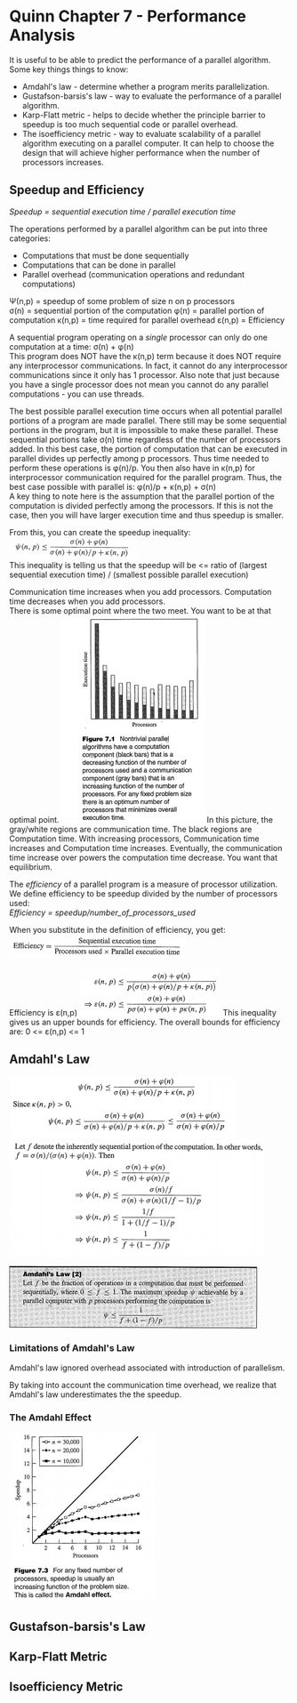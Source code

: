 Quinn Chapter 7 - Performance Analysis
========================================
It is useful to be able to predict the performance of a parallel algorithm.
Some key things things to know:
* Amdahl's law  - determine whether a program merits parallelization.
* Gustafson-barsis's law  - way to evaluate the performance of a parallel algorithm.
* Karp-Flatt metric  - helps to decide whether the principle barrier to speedup is too much sequential code or parallel overhead.
* The isoefficiency metric  - way to evaluate scalability of a parallel algorithm executing on a parallel computer. It can help to choose the design that will achieve higher performance when the number of processors increases.

## Speedup and Efficiency

*Speedup = sequential execution time / parallel execution time*

The operations performed by a parallel algorithm can be put into three categories:
* Computations that must be done sequentially
* Computations that can be done in parallel
* Parallel overhead (communication operations and redundant computations)

Ψ(n,p) = speedup of some problem of size n on p processors   
σ(n) = sequential portion of the computation
φ(n) = parallel portion of computation
κ(n,p) = time required for parallel overhead
ε(n,p) = Efficiency

A sequential program operating on a *single* processor can only do one computation at a time: σ(n) + φ(n)  
This program does NOT have the κ(n,p) term because it does NOT require any interprocessor communications. In fact, it cannot do any interprocessor communications since it only has 1 processor. Also note that just because you have a single processor does not mean you cannot do any parallel computations - you can use threads.

The best possible parallel execution time occurs when all potential parallel portions of a program are made parallel. There still may be some sequential portions in the program, but it is impossible to make these parallel. These sequential portions take σ(n) time regardless of the number of processors added. In this best case, the portion of computation that can be executed in parallel divides up perfectly among p processors. Thus time needed to perform these operations is φ(n)/p. You then also have in κ(n,p) for interprocessor communication required for the parallel program. Thus, the best case possible with parallel is: φ(n)/p + κ(n,p) + σ(n)  
A key thing to note here is the assumption that the parallel portion of the computation is divided perfectly among the processors. If this is not the case, then you will have larger execution time and thus speedup is smaller.

From this, you can create the speedup inequality:  
![](Quinn_ch7-images/9a9ae5e27fa6d8d8dc6e471fdbf4c665.png)  
This inequality is telling us that the speedup will be <= ratio of (largest sequential execution time) / (smallest possible parallel execution)


Communication time increases when you add processors.   Computation time decreases when you add processors.  
There is some optimal point where the two meet. You want to be at that optimal point.
![](Quinn_ch7-images/96fb182cc9d08fd34d9dd4e147565e03.png)
In this picture, the gray/white regions are communication time. The black regions are Computation time. With increasing processors, Communication time increases and Computation time increases. Eventually, the communication time increase over powers the computation time decrease. You want that equilibrium.


The *efficiency* of a parallel program is a measure of processor utilization. We define efficiency to be speedup divided by the number of processors used:  
*Efficiency = speedup/number_of_processors_used*  

When you substitute in the definition of efficiency, you get:  
![](Quinn_ch7-images/d99d454fd5600c29a37210a91cc0bdd5.png)

Efficiency is ε(n,p)
![](Quinn_ch7-images/5b817f8c4c329b454a489234500bfac7.png)
This inequality gives us an upper bounds for efficiency.
The overall bounds for efficiency are: 0 <= ε(n,p) <= 1

## Amdahl's Law
![](Quinn_ch7-images/f64f88de9ff7fb6a48b051f88f1a084e.png)
![](Quinn_ch7-images/1d791c0ebbd61a29f08b817b41b5d772.png)

![](Quinn_ch7-images/a7b77e9f1e3fcde93156947608911916.png)

### Limitations of Amdahl's Law
Amdahl's law ignored overhead associated with introduction of parallelism.

By taking into account the communication time overhead, we realize that Amdahl's law underestimates the the speedup.
### The Amdahl Effect
![](Quinn_ch7-images/2cb9b2b6ba45836600749beff2257d5c.png)
## Gustafson-barsis's Law

## Karp-Flatt Metric
## Isoefficiency Metric
